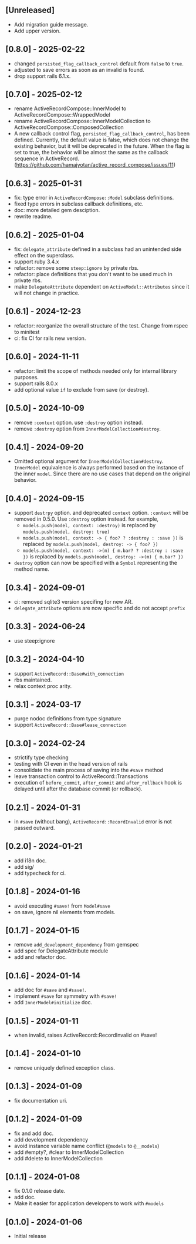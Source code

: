 ## [Unreleased]

- Add migration guide message.
- Add upper version.

## [0.8.0] - 2025-02-22

- changed `persisted_flag_callback_control` default from `false` to `true`.
- adjusted to save errors as soon as an invalid is found.
- drop support rails 6.1.x.

## [0.7.0] - 2025-02-12

- rename ActiveRecordCompose::InnerModel to ActiveRecordCompose::WrappedModel
- rename ActiveRecordCompose::InnerModelCollection to ActiveRecordCompose::ComposedCollection
- A new callback control flag, `persisted_flag_callback_control`, has been defined.
  Currently, the default value is false, which does not change the existing behavior, but it will be deprecated in the future.
  When the flag is set to true, the behavior will be almost the same as the callback sequence in ActiveRecord.
  (https://github.com/hamajyotan/active_record_compose/issues/11)

## [0.6.3] - 2025-01-31

- fix: type error in `ActiveRecordCompose::Model` subclass definitions.
- fixed type errors in subclass callback definitions, etc.
- doc: more detailed gem desciption.
- rewrite readme.

## [0.6.2] - 2025-01-04

- fix: `delegate_attribute` defined in a subclass had an unintended side effect on the superclass.
- support ruby 3.4.x
- refactor: remove some `steep:ignore` by private rbs.
- refactor: place definitions that you don't want to be used much in private rbs.
- make `DelegateAttribute` dependent on `ActiveModel::Attributes` since it will not change in practice.

## [0.6.1] - 2024-12-23

- refactor: reorganize the overall structure of the test. Change from rspec to minitest
- ci: fix CI for rails new version.

## [0.6.0] - 2024-11-11

- refactor: limit the scope of methods needed only for internal library purposes.
- support rails 8.0.x
- add optional value `if` to exclude from save (or destroy).

## [0.5.0] - 2024-10-09

- remove `:context` option. use `:destroy` option instead.
- remove `:destroy` option from `InnerModelCollection#destroy`.

## [0.4.1] - 2024-09-20

- Omitted optional argument for `InnerModelCollection#destroy`.
  `InnerModel` equivalence is always performed based on the instance of the inner `model`.
  Since there are no use cases that depend on the original behavior.

## [0.4.0] - 2024-09-15

- support `destrpy` option. and deprecated `context` option.
  `:context` will be removed in 0.5.0. Use `:destroy`  option instead.
  for example,
  - `models.push(model, context: :destroy)` is replaced by `models.push(model, destroy: true)`
  - `models.push(model, context: -> { foo? ? :destroy : :save })` is replaced by `models.push(model, destroy: -> { foo? })`
  - `models.push(model, context: ->(m) { m.bar? ? :destroy : :save })` is replaced by `models.push(model, destroy: ->(m) { m.bar? })`
- `destroy` option can now be specified with a `Symbol` representing the method name.

## [0.3.4] - 2024-09-01

- ci: removed sqlite3 version specifing for new AR.
- `delegate_attribute` options are now specific and do not accept `prefix`

## [0.3.3] - 2024-06-24

- use steep:ignore

## [0.3.2] - 2024-04-10

- support `ActiveRecord::Base#with_connection`
- rbs maintained.
- relax context proc arity.

## [0.3.1] - 2024-03-17

- purge nodoc definitions from type signature
- support `ActiveRecord::Base#lease_connection`

## [0.3.0] - 2024-02-24

- strictify type checking
- testing with CI even in the head version of rails
- consolidate the main process of saving into the `#save` method
- leave transaction control to ActiveRecord::Transactions
- execution of `before_commit`, `after_commit` and `after_rollback` hook is delayed until after the database commit (or rollback).

## [0.2.1] - 2024-01-31

- in `#save` (without bang), `ActiveRecord::RecordInvalid` error is not passed outward.

## [0.2.0] - 2024-01-21

- add i18n doc.
- add sig/
- add typecheck for ci.

## [0.1.8] - 2024-01-16

- avoid executing `#save!` from `Model#save`
- on save, ignore nil elements from models.

## [0.1.7] - 2024-01-15

- remove `add_development_dependency` from gemspec
- add spec for DelegateAttribute module
- add and refactor doc.

## [0.1.6] - 2024-01-14

- add doc for `#save` and `#save!`.
- implement `#save` for symmetry with `#save!`
- add `InnerModel#initialize` doc.

## [0.1.5] - 2024-01-11

- when invalid, raises ActiveRecord::RecordInvalid on #save!

## [0.1.4] - 2024-01-10

- remove uniquely defined exception class.

## [0.1.3] - 2024-01-09

- fix documentation uri.

## [0.1.2] - 2024-01-09

- fix and add doc.
- add development dependency
- avoid instance variable name conflict (`@models` to `@__models`)
- add #empty?, #clear to InnerModelCollection
- add #delete to InnerModelCollection

## [0.1.1] - 2024-01-08

- fix 0.1.0 release date.
- add doc.
- Make it easier for application developers to work with `#models`

## [0.1.0] - 2024-01-06

- Initial release
